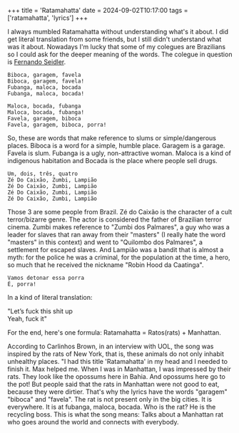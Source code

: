 +++
title = 'Ratamahatta'
date = 2024-09-02T10:17:00
tags = ['ratamahatta', 'lyrics']
+++


I always mumbled Ratamahatta without understanding what's it about. I did get
literal translation from some friends, but I still didn't understand what was
it about. Nowadays I'm lucky that some of my colegues are Brazilians so I could
ask for the deeper meaning of the words. The colegue in question is
[Fernando Seidler](https://www.linkedin.com/in/fernandoseidler/).

```
Biboca, garagem, favela
Biboca, garagem, favela!
Fubanga, maloca, bocada
Fubanga, maloca, bocada!

Maloca, bocada, fubanga
Maloca, bocada, fubanga!
Favela, garagem, biboca
Favela, garagem, biboca, porra!
```

So, these are words that make reference to slums or simple/dangerous places.
Biboca is a word for a simple, humble place. Garagem is a garage. Favela is
slum. Fubanga is a ugly, non-attractive woman. Maloca is a kind of indigenous
habitation and Bocada is the place where people sell drugs.

```
Um, dois, três, quatro
Zé Do Caixão, Zumbi, Lampião
Zé Do Caixão, Zumbi, Lampião
Zé Do Caixão, Zumbi, Lampião
Zé Do Caixão, Zumbi, Lampião
```

Those 3 are some people from Brazil. Zé do Caixão is the character of a cult
terror/bizarre genre. The actor is considered the father of Brazilian terror
cinema. Zumbi makes reference to "Zumbi dos Palmares", a guy who was a leader
for slaves that ran away from their "masters" (I really hate the word "masters"
in this context) and went to "Quilombo dos Palmares", a settlement for escaped
slaves. And Lampião was a bandit that is almost a myth: for the police he was
a criminal, for the population at the time, a hero, so much that he received
the nickname "Robin Hood da Caatinga".

```
Vamos detonar essa porra
É, porra!
```

In a kind of literal translation:

"Let’s fuck this shit up<br />
Yeah, fuck it"

For the end, here's one formula: Ratamahatta = Ratos(rats) + Manhattan.

According to Carlinhos Brown, in an interview with UOL, the song was inspired
by the rats of New York, that is, these animals do not only inhabit unhealthy
places. "I had this title 'Ratamahatta' in my head and I needed to finish it.
Max helped me. When I was in Manhattan, I was impressed by their rats. They
look like the opossums here in Bahia. And opossums here go to the pot! But
people said that the rats in Manhattan were not good to eat, because they were
dirtier. That's why the lyrics have the words "garagem" "biboca" and "favela".
The rat is not present only in the big cities. It is everywhere. It is at
fubanga, maloca, bocada. Who is the rat? He is the recycling boss. This is what
the song means: Talks about a Manhattan rat who goes around the world and
connects with everybody.
